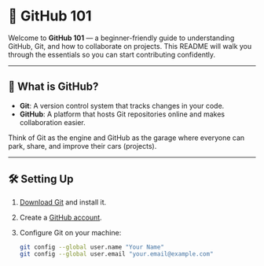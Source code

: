 # 🚀 GitHub 101

Welcome to **GitHub 101** — a beginner-friendly guide to understanding GitHub, Git, and how to collaborate on projects. This README will walk you through the essentials so you can start contributing confidently.  

---

## 📌 What is GitHub?

- **Git**: A version control system that tracks changes in your code.  
- **GitHub**: A platform that hosts Git repositories online and makes collaboration easier.  

Think of Git as the engine and GitHub as the garage where everyone can park, share, and improve their cars (projects).

---

## 🛠️ Setting Up

1. [Download Git](https://git-scm.com/downloads) and install it.  
2. Create a [GitHub account](https://github.com/join).  
3. Configure Git on your machine:  

   ```bash
   git config --global user.name "Your Name"
   git config --global user.email "your.email@example.com"
